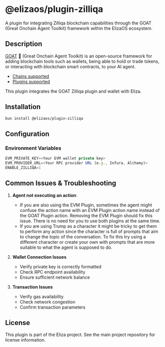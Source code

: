 # @elizaos/plugin-zilliqa

A plugin for integrating Zilliqa blockchain capabilities through the GOAT (Great Onchain Agent Toolkit) framework within the ElizaOS ecosystem.

## Description

[GOAT](https://ohmygoat.dev/) 🐐 (Great Onchain Agent Toolkit) is an open-source framework for adding blockchain tools such as wallets, being able to hold or trade tokens, or interacting with blockchain smart contracts, to your AI agent.

- [Chains supported](https://ohmygoat.dev/chains-wallets-plugins)
- [Plugins supported](https://ohmygoat.dev/chains-wallets-plugins)

This plugin integrates the GOAT Zilliqa plugin and wallet with Eliza.

## Installation

```bash
bun install @elizaos/plugin-zilliqa
```

## Configuration

### Environment Variables

```typescript
EVM_PRIVATE_KEY=<Your EVM wallet private key>
EVM_PROVIDER_URL=<Your RPC provider URL (e.g., Infura, Alchemy)>
ENABLE_ZILLIQA=1
```

## Common Issues & Troubleshooting

1. **Agent not executing an action**:

   - If you are also using the EVM Plugin, sometimes the agent might confuse the action name with an EVM Plugin action name instead of the GOAT Plugin action. Removing the EVM Plugin should fix this issue. There is no need for you to use both plugins at the same time.
   - If you are using Trump as a character it might be tricky to get them to perform any action since the character is full of prompts that aim to change the topic of the conversation. To fix this try using a different character or create your own with prompts that are more suitable to what the agent is supposed to do.

2. **Wallet Connection Issues**

   - Verify private key is correctly formatted
   - Check RPC endpoint availability
   - Ensure sufficient network balance

3. **Transaction Issues**
   - Verify gas availability
   - Check network congestion
   - Confirm transaction parameters

## License

This plugin is part of the Eliza project. See the main project repository for license information.
